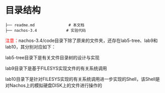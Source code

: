 # 目录结构

```text
├── readme.md               # 本文档
├── nachos-3.4			   # 实验代码                                                                  
```

<font color = 'red'>注意：</font>nachos-3.4/code目录下除了原来的文件夹，还存在lab5-tree、lab9和lab10，其分别对应如下：

lab5-tree目录下是有关文件目录树的设计与实现

lab9目录下是基于FILESYS实现文件的有关系统调用

lab10目录下是针对FILESYS实现的有关系统调用进一步实现的Shell，该Shell是对Nachos上的模拟硬盘DISK上的文件进行操作的

